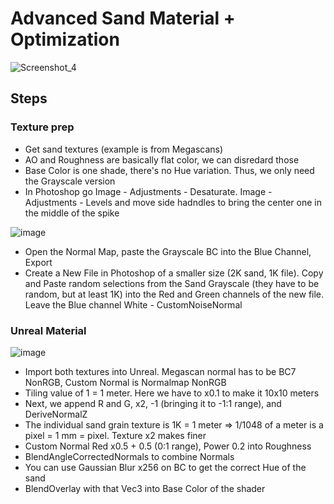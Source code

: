 # Advanced Sand Material + Optimization
![Screenshot_4](https://user-images.githubusercontent.com/36862146/223107817-8364931d-d075-4b7a-876a-db5ba92db0ea.png)

## Steps
### Texture prep
- Get sand textures (example is from Megascans)
- AO and Roughness are basically flat color, we can disredard those
- Base Color is one shade, there's no Hue variation. Thus, we only need the Grayscale version
- In Photoshop go Image - Adjustments - Desaturate. Image - Adjustments - Levels and move side hadndles to bring the center one in the middle of the spike

![image](https://user-images.githubusercontent.com/36862146/223110390-36054e52-c7fe-4e18-be79-cf04614a58cf.png)

- Open the Normal Map, paste the Grayscale BC into the Blue Channel, Export
- Create a New File in Photoshop of a smaller size (2K sand, 1K file). Copy and Paste random selections from the Sand Grayscale (they have to be random, but at least 1K) into the Red and Green channels of the new file. Leave the Blue channel White - CustomNoiseNormal
### Unreal Material

![image](https://user-images.githubusercontent.com/36862146/223111983-0c22dc50-5c0d-4605-af35-d84d6771f78e.png)
- Import both textures into Unreal. Megascan normal has to be BC7 NonRGB, Custom Normal is Normalmap NonRGB
- Tiling value of 1 = 1 meter. Here we have to x0.1 to make it 10x10 meters
- Next, we append R and G, x2, -1 (bringing it to -1:1 range), and DeriveNormalZ
- The individual sand grain texture is 1K = 1 meter => 1/1048 of a meter is a pixel = 1 mm = pixel. Texture x2 makes finer
- Custom Normal Red x0.5 + 0.5 (0:1 range), Power 0.2 into Roughness
- BlendAngleCorrectedNormals to combine Normals
- You can use Gaussian Blur x256 on BC to get the correct Hue of the sand
- BlendOverlay with that Vec3 into Base Color of the shader
